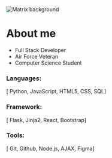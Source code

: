 <img src="https://thumbs.gfycat.com/HatefulSeveralIbis-max-1mb.gif" alt='Matrix background' />

<h1>About me</h1>
<ul>
  <li>Full Stack Developer </li>
  <li>Air Force Veteran </>
  <li>Computer Science Student</li>
</ul>

<h3>Languages:</h3>
<p>[ Python, JavaScript, HTML5, CSS, SQL]
  
<h3>Framework:</h3>
<p>[ Flask, Jinja2, React, Bootstrap] </p> 

<h3>Tools:</h3>
<p>[ Git, Github, Node.js, AJAX, Figma]</p> 
